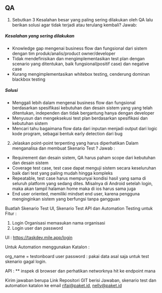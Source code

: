 ## QA
1. Sebutkan 3 Kesalahan besar yang paling sering dilakukan oleh QA lalu berikan solusi agar tidak terjadi atau
terulang kembali?
Jawab:
##### Kesalahan yang sering dilakukan
- Knowledge gap mengenai business flow dan fungsional dari sistem dengan tim produk/analis/product owner/developer
- Tidak mendefinisikan dan mengimplementasikan test plan dengan scenario yang ditentukan, baik fungsional(positif case) dan negative case
- Kurang mengimplementasikan whitebox testing, cenderung dominan blackbox testing

##### Solusi
- Menggali lebih dalam mengenai business flow dan fungsional berdasarkan spesifikasi kebutuhan dan desain sistem yang yang telah ditentukan, independen dan tidak bergantung hanya dengan developer
- Menyusun dan mengeksekusi test plan berdasarkan spesifikasi dan kebutuhan sistem
- Mencari tahu bagaimana flow data dari inputan menjadi output dari logic kode program, sebagai bentuk early detection dari bug

2. Jelaskan point-point terpenting yang harus diperhatikan Dalam menganalisa dan membuat Skenario Test ? Jawab :
- Requirement dan desain sistem, QA harus paham scope dari kebutuhan dan desain sistem
- Coverage test case, test case dapat menguji sistem secara keseluruhan baik dari test yang paling mudah hingga kompleks
- Repeatable, test case harus mempunyai kondisi hasil yang sama di seluruh platform yang sedang dites. Misalnya di Android setelah login, maka akan tampil halaman home maka di ios harus sama juga
- End user oriented, memiliki mindset end user, karena pengguna menginginkan sistem yang berfungsi tanpa gangguan


Buatlah Skenario Test UI, Skenario Test API dan Automation Testing untuk Fitur :
1. Login Organisasi memasukan nama organisasi
2. Login user dan password

UI : https://taskdev.mile.app/login

Untuk Automation menggunakan Katalon :

org_name = testonboard
user password : pakai data asal saja untuk test skenario gagal login.

API : ** inspek di browser dan perhatikan networknya hit ke endpoint mana

Kirim jawaban berupa Link Repositori GIT berisi Jawaban, skenario test dan automation katalon ke email
rifai@paket.id, nelly@paket.id
